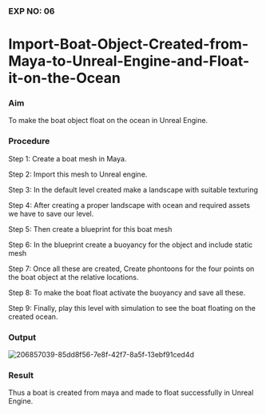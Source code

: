 ### EXP NO: 06

# Import-Boat-Object-Created-from-Maya-to-Unreal-Engine-and-Float-it-on-the-Ocean

### Aim
To make the boat object float on the ocean in Unreal Engine.

### Procedure
Step 1: Create a boat mesh in Maya.

Step 2: Import this mesh to Unreal engine.

Step 3: In the default level created make a landscape with suitable texturing

Step 4: After creating a proper landscape with ocean and required assets we have to save our level.

Step 5: Then create a blueprint for this boat mesh 

Step 6: In the blueprint create a buoyancy for the object and include static mesh 

Step 7: Once all these are created, Create phontoons for the four points on the boat object at the relative locations.

Step 8: To make the boat float activate the buoyancy and save all these.

Step 9: Finally, play this level with simulation to see the boat floating on the created ocean.


### Output
![206857039-85dd8f56-7e8f-42f7-8a5f-13ebf91ced4d](https://user-images.githubusercontent.com/74660507/206860325-cd3a49b9-a836-424d-91de-dd1c6e99b27f.png)




### Result
Thus a boat is created from maya and made to float successfully in Unreal Engine.
